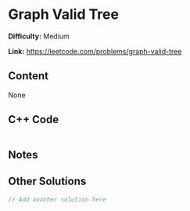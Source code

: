 # Graph Valid Tree

**Difficulty:** Medium

**Link:** https://leetcode.com/problems/graph-valid-tree

## Content

None

## C++ Code

```cpp

```
## Notes

<!--
Add your notes here.

-->
## Other Solutions

```cpp
// Add another solution here
```

